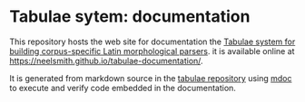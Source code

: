 # Tabulae sytem: documentation

This repository hosts the web site for documentation the [Tabulae system for building corpus-specific Latin morphological parsers](https://github.com/neelsmith/tabulae).  it is available online at  <https://neelsmith.github.io/tabulae-documentation/>.


It is generated from markdown source in the [tabulae repository](https://github.com/neelsmith/tabulae) using [mdoc](https://scalameta.org/mdoc/) to execute and verify code embedded in the documentation.
